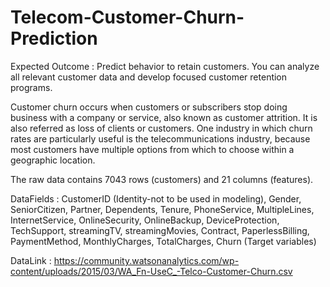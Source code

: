 # Telecom-Customer-Churn-Prediction

Expected Outcome : Predict behavior to retain customers. You can analyze all relevant customer data and develop focused customer retention programs.

Customer churn occurs when customers or subscribers stop doing business with a company or service, also known as customer attrition. It is also referred as loss of clients or customers. One industry in which churn rates are particularly useful is the telecommunications industry, because most customers have multiple options from which to choose within a geographic location.

The raw data contains 7043 rows (customers) and 21 columns (features).

DataFields : CustomerID (Identity-not to be used in modeling), Gender, SeniorCitizen, Partner, Dependents, Tenure, PhoneService, MultipleLines, InternetService, OnlineSecurity, OnlineBackup, DeviceProtection, TechSupport, streamingTV, streamingMovies, Contract, PaperlessBilling, PaymentMethod, MonthlyCharges, TotalCharges, Churn (Target variables)

DataLink : https://community.watsonanalytics.com/wp-content/uploads/2015/03/WA_Fn-UseC_-Telco-Customer-Churn.csv
